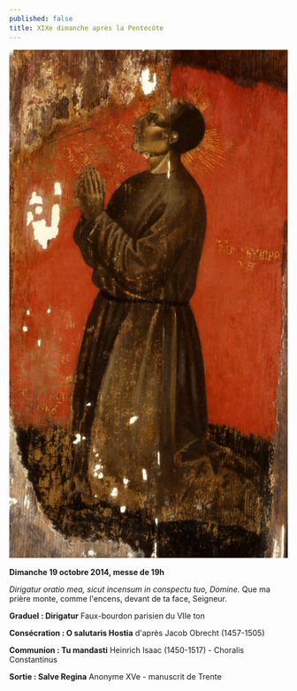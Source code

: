 ```yaml
---
published: false
title: XIXe dimanche après la Pentecôte
---
```


![Prière.jpg](/images/Prière.jpg)

**Dimanche 19 octobre 2014, messe de 19h**

*Dirigatur oratio mea, sicut incensum in conspectu tuo, Domine.*
Que ma prière monte, comme l'encens, devant de ta face, Seigneur.

**Graduel : Dirigatur**
Faux-bourdon parisien du VIIe ton

**Consécration : O salutaris Hostia**
d'après Jacob Obrecht (1457-1505)

**Communion : Tu mandasti**
Heinrich Isaac (1450-1517) - Choralis Constantinus

**Sortie : Salve Regina**
Anonyme XVe - manuscrit de Trente



